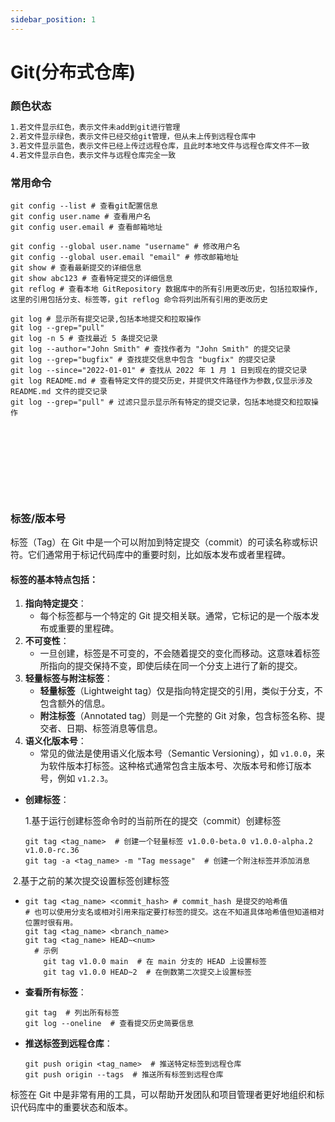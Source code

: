 ```yaml
---
sidebar_position: 1
---
```


# Git(分布式仓库)

### 颜色状态

```tex
1.若文件显示红色，表示文件未add到git进行管理
2.若文件显示绿色，表示文件已经交给git管理，但从未上传到远程仓库中
3.若文件显示蓝色，表示文件已经上传过远程仓库，且此时本地文件与远程仓库文件不一致
4.若文件显示白色，表示文件与远程仓库完全一致
```

### 常用命令

```shell
git config --list # 查看git配置信息
git config user.name # 查看用户名
git config user.email # 查看邮箱地址

git config --global user.name "username" # 修改用户名
git config --global user.email "email" # 修改邮箱地址
git show # 查看最新提交的详细信息
git show abc123 # 查看特定提交的详细信息
git reflog # 查看本地 GitRepository 数据库中的所有引用更改历史，包括拉取操作,这里的引用包括分支、标签等，git reflog 命令将列出所有引用的更改历史

git log # 显示所有提交记录,包括本地提交和拉取操作
git log --grep="pull" 
git log -n 5 # 查找最近 5 条提交记录
git log --author="John Smith" # 查找作者为 "John Smith" 的提交记录
git log --grep="bugfix" # 查找提交信息中包含 "bugfix" 的提交记录
git log --since="2022-01-01" # 查找从 2022 年 1 月 1 日到现在的提交记录
git log README.md # 查看特定文件的提交历史，并提供文件路径作为参数,仅显示涉及 README.md 文件的提交记录
git log --grep="pull" # 过滤只显示显示所有特定的提交记录，包括本地提交和拉取操作










```

### 标签/版本号

标签（Tag）在 Git 中是一个可以附加到特定提交（commit）的可读名称或标识符。它们通常用于标记代码库中的重要时刻，比如版本发布或者里程碑。

#### 标签的基本特点包括：

1. **指向特定提交**：
    - 每个标签都与一个特定的 Git 提交相关联。通常，它标记的是一个版本发布或重要的里程碑。
2. **不可变性**：
    - 一旦创建，标签是不可变的，不会随着提交的变化而移动。这意味着标签所指向的提交保持不变，即使后续在同一个分支上进行了新的提交。
3. **轻量标签与附注标签**：
    - **轻量标签**（Lightweight tag）仅是指向特定提交的引用，类似于分支，不包含额外的信息。
    - **附注标签**（Annotated tag）则是一个完整的 Git 对象，包含标签名称、提交者、日期、标签消息等信息。
4. **语义化版本号**：
    - 常见的做法是使用语义化版本号（Semantic Versioning），如 `v1.0.0`，来为软件版本打标签。这种格式通常包含主版本号、次版本号和修订版本号，例如 `v1.2.3`。

- **创建标签**：

  1.基于运行创建标签命令时的当前所在的提交（commit）创建标签

  ```shell
  git tag <tag_name>  # 创建一个轻量标签 v1.0.0-beta.0 v1.0.0-alpha.2 v1.0.0-rc.36
  git tag -a <tag_name> -m "Tag message"  # 创建一个附注标签并添加消息
  ```

​	2.基于之前的某次提交设置标签创建标签

- ```shell
  git tag <tag_name> <commit_hash> # commit_hash 是提交的哈希值
  # 也可以使用分支名或相对引用来指定要打标签的提交。这在不知道具体哈希值但知道相对位置时很有用。
  git tag <tag_name> <branch_name>
  git tag <tag_name> HEAD~<num>
  	# 示例
      git tag v1.0.0 main  # 在 main 分支的 HEAD 上设置标签
      git tag v1.0.0 HEAD~2  # 在倒数第二次提交上设置标签
  ```

- **查看所有标签**：

  ```shell
  git tag  # 列出所有标签
  git log --oneline  # 查看提交历史简要信息
  ```

- **推送标签到远程仓库**：

  ```shell
  git push origin <tag_name>  # 推送特定标签到远程仓库
  git push origin --tags  # 推送所有标签到远程仓库
  ```

标签在 Git 中是非常有用的工具，可以帮助开发团队和项目管理者更好地组织和标识代码库中的重要状态和版本。

